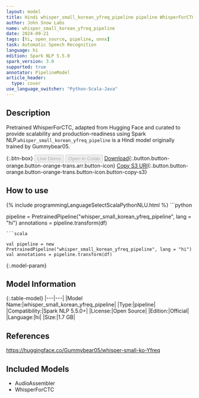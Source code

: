 ```yaml
---
layout: model
title: Hindi whisper_small_korean_yfreq_pipeline pipeline WhisperForCTC from Gummybear05
author: John Snow Labs
name: whisper_small_korean_yfreq_pipeline
date: 2024-09-21
tags: [hi, open_source, pipeline, onnx]
task: Automatic Speech Recognition
language: hi
edition: Spark NLP 5.5.0
spark_version: 3.0
supported: true
annotator: PipelineModel
article_header:
  type: cover
use_language_switcher: "Python-Scala-Java"
---
```


## Description

Pretrained WhisperForCTC, adapted from Hugging Face and curated to provide scalability and production-readiness using Spark NLP.`whisper_small_korean_yfreq_pipeline` is a Hindi model originally trained by Gummybear05.

{:.btn-box}
<button class="button button-orange" disabled>Live Demo</button>
<button class="button button-orange" disabled>Open in Colab</button>
[Download](https://s3.amazonaws.com/auxdata.johnsnowlabs.com/public/models/whisper_small_korean_yfreq_pipeline_hi_5.5.0_3.0_1726905335726.zip){:.button.button-orange.button-orange-trans.arr.button-icon}
[Copy S3 URI](s3://auxdata.johnsnowlabs.com/public/models/whisper_small_korean_yfreq_pipeline_hi_5.5.0_3.0_1726905335726.zip){:.button.button-orange.button-orange-trans.button-icon.button-copy-s3}

## How to use



<div class="tabs-box" markdown="1">
{% include programmingLanguageSelectScalaPythonNLU.html %}
```python

pipeline = PretrainedPipeline("whisper_small_korean_yfreq_pipeline", lang = "hi")
annotations =  pipeline.transform(df)   

```
```scala

val pipeline = new PretrainedPipeline("whisper_small_korean_yfreq_pipeline", lang = "hi")
val annotations = pipeline.transform(df)

```
</div>

{:.model-param}
## Model Information

{:.table-model}
|---|---|
|Model Name:|whisper_small_korean_yfreq_pipeline|
|Type:|pipeline|
|Compatibility:|Spark NLP 5.5.0+|
|License:|Open Source|
|Edition:|Official|
|Language:|hi|
|Size:|1.7 GB|

## References

https://huggingface.co/Gummybear05/whisper-small-ko-Yfreq

## Included Models

- AudioAssembler
- WhisperForCTC